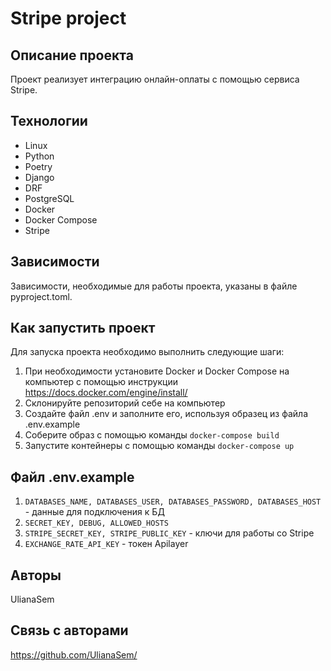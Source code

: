 # Stripe project

## Описание проекта

Проект реализует интеграцию онлайн-оплаты с помощью сервиса Stripe.

## Технологии

- Linux
- Python
- Poetry
- Django
- DRF
- PostgreSQL
- Docker
- Docker Compose
- Stripe

## Зависимости

Зависимости, необходимые для работы проекта, указаны в файле pyproject.toml.

## Как запустить проект

Для запуска проекта необходимо выполнить следующие шаги:
1. При необходимости установите Docker и Docker Compose на компьютер с помощью инструкции https://docs.docker.com/engine/install/
2. Cклонируйте репозиторий себе на компьютер
3. Создайте файл .env и заполните его, используя образец из файла .env.example
4. Соберите образ с помощью команды `docker-compose build`
5. Запустите контейнеры с помощью команды `docker-compose up`

## Файл .env.example

1. `DATABASES_NAME, DATABASES_USER, DATABASES_PASSWORD, DATABASES_HOST` - данные для подключения к БД
2. `SECRET_KEY, DEBUG, ALLOWED_HOSTS`
3. `STRIPE_SECRET_KEY, STRIPE_PUBLIC_KEY` - ключи для работы со Stripe
4. `EXCHANGE_RATE_API_KEY` - токен Apilayer

## Авторы

UlianaSem

## Связь с авторами

https://github.com/UlianaSem/
